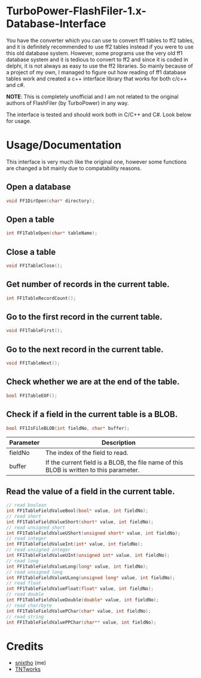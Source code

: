 # TurboPower-FlashFiler-1.x-Database-Interface
You have the converter which you can use to convert ff1 tables to ff2 tables, and it is definitely recommended to use ff2 tables instead if you were to use this old database system. However, some programs use the very old ff1 database system and it is tedious to convert to ff2 and since it is coded in delphi, it is not always as easy to use the ff2 libraries. So mainly because of a project of my own, I managed to figure out how reading of ff1 database tables work and created a c++ interface library that works for both c/c++ and c#.

**NOTE**: This is completely unofficial and I am not related to the original authors of FlashFiler (by TurboPower) in any way.

The interface is tested and should work both in C/C++ and C#. Look below for usage.

# Usage/Documentation
This interface is very much like the original one, however some functions are changed a bit mainly due to compatability reasons.

## Open a database
```cpp
void FF1DirOpen(char* directory);
```

## Open a table
```cpp
int FF1TableOpen(char* tableName);
```

## Close a table
```cpp
void FF1TableClose();
```

## Get number of records in the current table.
```cpp
int FF1TableRecordCount();
```

## Go to the first record in the current table.
```cpp
void FF1TableFirst();
```

## Go to the next record in the current table.
```cpp
void FF1TableNext();
```

## Check whether we are at the end of the table.
```cpp
bool FF1TableEOF();
```

## Check if a field in the current table is a BLOB.
```cpp
bool FF1IsFileBLOB(int fieldNo, char* buffer);
```
| Parameter | Description|
|-|-|
| fieldNo | The index of the field to read. |
| buffer | If the current field is a BLOB, the file name of this BLOB is written to this parameter. |

## Read the value of a field in the current table.
```cpp
// read boolean
int FF1TableFieldValueBool(bool* value, int fieldNo);
// read short
int FF1TableFieldValueShort(short* value, int fieldNo);
// read unsigned short
int FF1TableFieldValueUShort(unsigned short* value, int fieldNo);
// read integer
int FF1TableFieldValueInt(int* value, int fieldNo);
// read unsigned integer
int FF1TableFieldValueUInt(unsigned int* value, int fieldNo);
// read long
int FF1TableFieldValueLong(long* value, int fieldNo);
// read unsigned long
int FF1TableFieldValueULong(unsigned long* value, int fieldNo);
// read float
int FF1TableFieldValueFloat(float* value, int fieldNo);
// read double
int FF1TableFieldValueDouble(double* value, int fieldNo);
// read char/byte
int FF1TableFieldValuePChar(char* value, int fieldNo);
// read string
int FF1TableFieldValuePPChar(char** value, int fieldNo);
```

# Credits
- [snixtho](https://github.com/snixtho) (me)
- [TNTworks](https://github.com/TNTworks)
